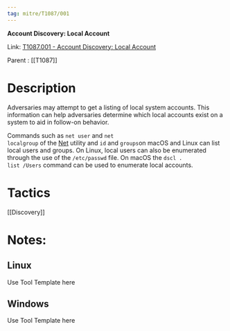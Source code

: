```yaml
---
tag: mitre/T1087/001
---
```


**Account Discovery: Local Account**

Link: [T1087.001 - Account Discovery: Local Account](https://attack.mitre.org/techniques/T1087/001)

Parent : [[T1087]]


# Description

Adversaries may attempt to get a listing of local system accounts. This information can help adversaries determine which local accounts exist on a system to aid in follow-on behavior.

Commands such as <code>net user</code> and <code>net localgroup</code> of the [Net](https://attack.mitre.org/software/S0039) utility and <code>id</code> and <code>groups</code>on macOS and Linux can list local users and groups. On Linux, local users can also be enumerated through the use of the <code>/etc/passwd</code> file. On macOS the <code>dscl . list /Users</code> command can be used to enumerate local accounts.

# Tactics


[[Discovery]]


# Notes:

## Linux

Use Tool Template here

## Windows

Use Tool Template here